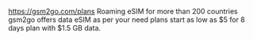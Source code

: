https://gsm2go.com/plans
Roaming eSIM for more than 200 countries 
gsm2go offers data eSIM as per your need plans start as low as $5 for 8 days plan with $1.5 GB data.

